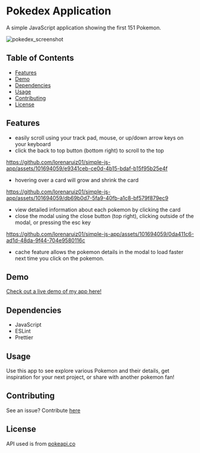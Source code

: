 # Pokedex Application

A simple JavaScript application showing the first 151 Pokemon.

![pokedex_screenshot](https://github.com/lorenaruiz01/simple-js-app/assets/101694059/d022e7c7-051d-4220-9774-84d77b796806)


## Table of Contents 
- [Features](#features)
- [Demo](#demo)
- [Dependencies](#dependencies)
- [Usage](#usage)
- [Contributing](#contributing)
- [License](#license)

## Features
- easily scroll using your track pad, mouse, or up/down arrow keys on your keyboard
- click the back to top button (bottom right) to scroll to the top

https://github.com/lorenaruiz01/simple-js-app/assets/101694059/e9341ceb-ce0d-4b15-bdaf-b15f95b25e4f

- hovering over a card will grow and shrink the card
    

https://github.com/lorenaruiz01/simple-js-app/assets/101694059/db69b0d7-5fa9-40fb-a1c8-bf579f879ec9


- view detailed information about each pokemon by clicking the card
- close the modal using the close button (top right), clicking outside of the modal, or pressing the esc key
     

https://github.com/lorenaruiz01/simple-js-app/assets/101694059/0da411c6-ad1d-48da-9f44-704e9580116c


- cache feature allows the pokemon details in the modal to load faster next time you click on the pokemon.


## Demo

[Check out a live demo of my app here!](https://lorenaruiz01.github.io/simple-js-app/)

## Dependencies
- JavaScript 
- ESLint
- Prettier

## Usage 

Use this app to see explore various Pokemon and their details, get inspiration for your next project, or share with another pokemon fan! 

## Contributing

See an issue? Contribute [here](https://github.com/lorenaruiz01/simple-js-app/issues)

## License

API used is from [pokeapi.co](https://pokeapi.co/api/v2/pokemon/)


